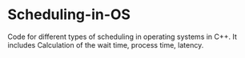 # Scheduling-in-OS

Code for different types of scheduling in operating systems in C++.
It includes Calculation of the wait time, process time, latency.
